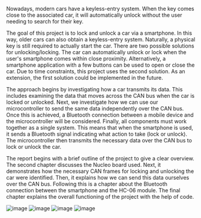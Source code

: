 Nowadays, modern cars have a keyless-entry system. When the key comes close to the associated car, it will automatically unlock without the user needing to search for their key.

The goal of this project is to lock and unlock a car via a smartphone. In this way, older cars can also obtain a keyless-entry system. Naturally, a physical key is still required to actually start the car. There are two possible solutions for unlocking/locking. The car can automatically unlock or lock when the user's smartphone comes within close proximity. Alternatively, a smartphone application with a few buttons can be used to open or close the car. Due to time constraints, this project uses the second solution. As an extension, the first solution could be implemented in the future.

The approach begins by investigating how a car transmits its data. This includes examining the data that moves across the CAN bus when the car is locked or unlocked. Next, we investigate how we can use our microcontroller to send the same data independently over the CAN bus. Once this is achieved, a Bluetooth connection between a mobile device and the microcontroller will be considered. Finally, all components must work together as a single system. This means that when the smartphone is used, it sends a Bluetooth signal indicating what action to take (lock or unlock). The microcontroller then transmits the necessary data over the CAN bus to lock or unlock the car.

The report begins with a brief outline of the project to give a clear overview. The second chapter discusses the Nucleo board used. Next, it demonstrates how the necessary CAN frames for locking and unlocking the car were identified. Then, it explains how we can send this data ourselves over the CAN bus. Following this is a chapter about the Bluetooth connection between the smartphone and the HC-06 module. The final chapter explains the overall functioning of the project with the help of code.

![image](https://github.com/user-attachments/assets/5d0b5534-29c7-49cd-b271-9d65f32ea724)
![image](https://github.com/user-attachments/assets/51b9226d-7568-40c9-8bc2-653851837065)
![image](https://github.com/user-attachments/assets/8215c460-4a97-4c14-bfae-3867acc64163)
![image](https://github.com/user-attachments/assets/d4ddbf1b-f3cf-4bcf-b88d-ab3566450d3c)
